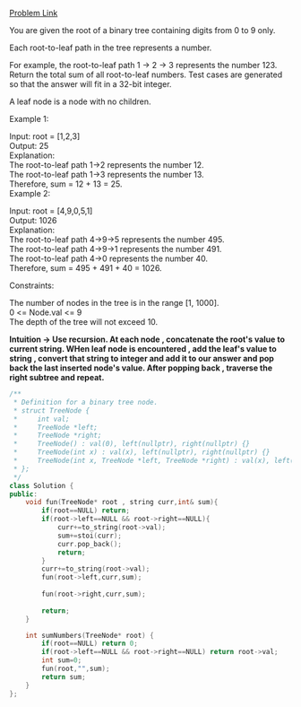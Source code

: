 [Problem Link](https://leetcode.com/problems/sum-root-to-leaf-numbers/description/?envType=daily-question&envId=2024-04-15)<br>

You are given the root of a binary tree containing digits from 0 to 9 only.

Each root-to-leaf path in the tree represents a number.<br>

For example, the root-to-leaf path 1 -> 2 -> 3 represents the number 123.<br>
Return the total sum of all root-to-leaf numbers. Test cases are generated so that the answer will fit in a 32-bit integer.<br>

A leaf node is a node with no children.<br>

 

Example 1:<br>


Input: root = [1,2,3]<br>
Output: 25<br>
Explanation:<br>
The root-to-leaf path 1->2 represents the number 12.<br>
The root-to-leaf path 1->3 represents the number 13.<br>
Therefore, sum = 12 + 13 = 25.<br>
Example 2:<br>


Input: root = [4,9,0,5,1]<br>
Output: 1026<br>
Explanation:<br>
The root-to-leaf path 4->9->5 represents the number 495.<br>
The root-to-leaf path 4->9->1 represents the number 491.<br>
The root-to-leaf path 4->0 represents the number 40.<br>
Therefore, sum = 495 + 491 + 40 = 1026.<br>
 

Constraints:<br>

The number of nodes in the tree is in the range [1, 1000].<br>
0 <= Node.val <= 9<br>
The depth of the tree will not exceed 10.<br>

__Intuition -> Use recursion. At each node , concatenate the root's value to current string. WHen leaf node is encountered , add the leaf's value to string , convert that string to integer and add it to our answer and pop back the last inserted node's value. After popping back , traverse the right subtree and repeat.__

```C++
/**
 * Definition for a binary tree node.
 * struct TreeNode {
 *     int val;
 *     TreeNode *left;
 *     TreeNode *right;
 *     TreeNode() : val(0), left(nullptr), right(nullptr) {}
 *     TreeNode(int x) : val(x), left(nullptr), right(nullptr) {}
 *     TreeNode(int x, TreeNode *left, TreeNode *right) : val(x), left(left), right(right) {}
 * };
 */
class Solution {
public:
    void fun(TreeNode* root , string curr,int& sum){
        if(root==NULL) return;
        if(root->left==NULL && root->right==NULL){
            curr+=to_string(root->val);
            sum+=stoi(curr);
            curr.pop_back();
            return;
        }
        curr+=to_string(root->val);
        fun(root->left,curr,sum);
        
        fun(root->right,curr,sum);
        
        return;
    }

    int sumNumbers(TreeNode* root) {
        if(root==NULL) return 0;
        if(root->left==NULL && root->right==NULL) return root->val;
        int sum=0;
        fun(root,"",sum);
        return sum;
    }
};
```
